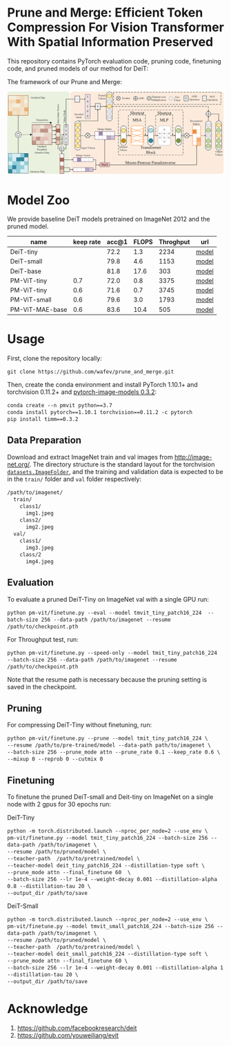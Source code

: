 # Prune and Merge: Efficient Token Compression For Vision Transformer With Spatial Information Preserved 

This repository contains PyTorch evaluation code, pruning code, finetuning code, and pruned models of our method for DeiT:
 
The framework of our Prune and Merge:

![pm-vit](fig/framework2.0.png)

# Model Zoo

We provide baseline DeiT models pretrained on ImageNet 2012 and the pruned model.

| name | keep rate |acc@1 | FLOPS | Throghput | url |
| ---  | ---       |  --- | --- | --- | --- |
| DeiT-tiny | |72.2 | 1.3 | 2234 | [model](https://dl.fbaipublicfiles.com/deit/deit_tiny_patch16_224-a1311bcf.pth) |
| DeiT-small | |79.8 | 4.6 | 1153| [model](https://dl.fbaipublicfiles.com/deit/deit_small_patch16_224-cd65a155.pth) |
| DeiT-base | |81.8 | 17.6 | 303 | [model](https://dl.fbaipublicfiles.com/deit/deit_base_patch16_224-b5f2ef4d.pth) |
| PM-ViT-tiny |0.7 |72.0 | 0.8 | 3375 | [model](https://drive.google.com/file/d/1lm45kpLWKVw5d340LJ0WakiO8rBwCnbc/view?usp=drive_link) |
| PM-ViT-tiny | 0.6 | 71.6|0.7 | 3745 | [model](https://drive.google.com/file/d/1X2e54Xef84xQGCBjXmIcwhoCjF2qNTZN/view?usp=drive_link) |
| PM-ViT-small | 0.6|79.6  | 3.0 | 1793 | [model](https://drive.google.com/file/d/1-7m2xyOJ-wV-TNENDIrymxiE5L4teoQQ/view?usp=drive_link) |
| PM-ViT-MAE-base |0.6 |83.6  | 10.4 | 505 | [model](https://drive.google.com/file/d/1JpWCTZaScTls79pgetF7KNOWye95Ormt/view?usp=drive_link) |

# Usage

First, clone the repository locally:
```
git clone https://github.com/wafev/prune_and_merge.git
```
Then, create the conda environment and install PyTorch 1.10.1+ and torchvision 0.11.2+ and [pytorch-image-models 0.3.2](https://github.com/rwightman/pytorch-image-models):

```
conda create --n pmvit python==3.7
conda install pytorch==1.10.1 torchvision==0.11.2 -c pytorch
pip install timm==0.3.2
```

## Data Preparation

Download and extract ImageNet train and val images from http://image-net.org/.
The directory structure is the standard layout for the torchvision [`datasets.ImageFolder`](https://pytorch.org/docs/stable/torchvision/datasets.html#imagefolder), and the training and validation data is expected to be in the `train/` folder and `val` folder respectively:

```
/path/to/imagenet/
  train/
    class1/
      img1.jpeg
    class2/
      img2.jpeg
  val/
    class1/
      img3.jpeg
    class/2
      img4.jpeg
```

## Evaluation
To evaluate a pruned DeiT-Tiny on ImageNet val with a single GPU run:
```
python pm-vit/finetune.py --eval --model tmvit_tiny_patch16_224  --batch-size 256 --data-path /path/to/imagenet --resume /path/to/checkpoint.pth
```

For Throughput test, run:
```
python pm-vit/finetune.py --speed-only --model tmit_tiny_patch16_224  --batch-size 256 --data-path /path/to/imagenet --resume /path/to/checkpoint.pth
```

Note that the resume path is necessary because the pruning setting is saved in the checkpoint. 

## Pruning

For compressing DeiT-Tiny without finetuning, run:
```
python pm-vit/finetune.py --prune --model tmit_tiny_patch16_224 \
--resume /path/to/pre-trained/model --data-path path/to/imagenet \
--batch-size 256 --prune_mode attn --prune_rate 0.1 --keep_rate 0.6 \
--mixup 0 --reprob 0 --cutmix 0 
```
## Finetuning

To finetune the pruned DeiT-small and Deit-tiny on ImageNet on a single node with 2 gpus for 30 epochs run:

DeiT-Tiny
```
python -m torch.distributed.launch --nproc_per_node=2 --use_env \
pm-vit/finetune.py --model tmit_tiny_patch16_224 --batch-size 256 --data-path /path/to/imagenet \
--resume /path/to/pruned/model \
--teacher-path  /path/to/pretrained/model \
--teacher-model deit_tiny_patch16_224 --distillation-type soft \
--prune_mode attn --final_finetune 60  \
--batch-size 256 --lr 1e-4 --weight-decay 0.001 --distillation-alpha 0.8 --distillation-tau 20 \
--output_dir /path/to/save
```

DeiT-Small
```
python -m torch.distributed.launch --nproc_per_node=2 --use_env \
pm-vit/finetune.py --model tmvit_small_patch16_224 --batch-size 256 --data-path /path/to/imagenet \
--resume /path/to/pruned/model \
--teacher-path  /path/to/pretrained/model \
--teacher-model deit_small_patch16_224 --distillation-type soft \
--prune_mode attn --final_finetune 60 \
--batch-size 256 --lr 1e-4 --weight-decay 0.001 --distillation-alpha 1 --distillation-tau 20 \
--output_dir /path/to/save
```

# Acknowledge
1. https://github.com/facebookresearch/deit
2. https://github.com/youweiliang/evit
